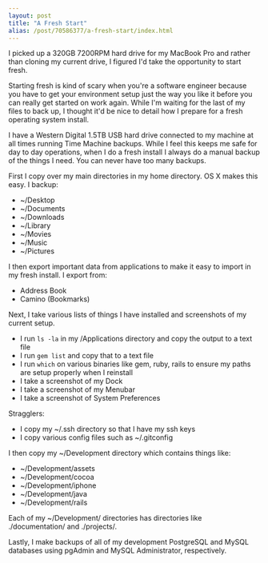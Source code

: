 ```yaml
---
layout: post
title: "A Fresh Start"
alias: /post/70586377/a-fresh-start/index.html
---
```


I picked up a 320GB 7200RPM hard drive for my MacBook Pro and rather than cloning my current drive, I figured I'd take the opportunity to start fresh.

Starting fresh is kind of scary when you're a software engineer because you have to get your environment setup just the way you like it before you can really get started on work again. While I'm waiting for the last of my files to back up, I thought it'd be nice to detail how I prepare for a fresh operating system install.

I have a Western Digital 1.5TB USB hard drive connected to my machine at all times running Time Machine backups. While I feel this keeps me safe for day to day operations, when I do a fresh install I always do a manual backup of the things I need. You can never have too many backups.

First I copy over my main directories in my home directory. OS X makes this easy. I backup:

* ~/Desktop
* ~/Documents
* ~/Downloads
* ~/Library
* ~/Movies
* ~/Music
* ~/Pictures

I then export important data from applications to make it easy to import in my fresh install. I export from:

* Address Book
* Camino (Bookmarks)

Next, I take various lists of things I have installed and screenshots of my current setup.

* I run `ls -la` in my /Applications directory and copy the output to a text file
* I run `gem list` and copy that to a text file
* I run `which` on various binaries like gem, ruby, rails to ensure my paths are setup properly when I reinstall
* I take a screenshot of my Dock
* I take a screenshot of my Menubar
* I take a screenshot of System Preferences

Stragglers:

* I copy my ~/.ssh directory so that I have my ssh keys
* I copy various config files such as ~/.gitconfig

I then copy my ~/Development directory which contains things like:

* ~/Development/assets
* ~/Development/cocoa
* ~/Development/iphone
* ~/Development/java
* ~/Development/rails

Each of my ~/Development/ directories has directories like ./documentation/ and ./projects/.

Lastly, I make backups of all of my development PostgreSQL and MySQL databases using pgAdmin and MySQL Administrator, respectively.
